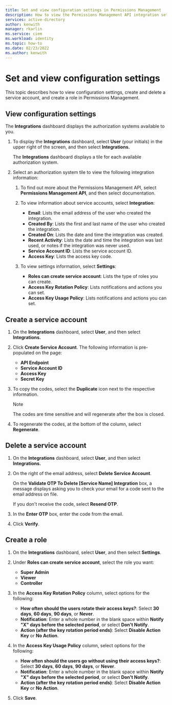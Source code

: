 ```yaml
---
title: Set and view configuration settings in Permissions Management
description: How to view the Permissions Management API integration settings and create service accounts and roles.
services: active-directory
author: kenwith
manager: rkarlin
ms.service: ciem
ms.workload: identity
ms.topic: how-to
ms.date: 02/23/2022
ms.author: kenwith
---
```


# Set and view configuration settings

This topic describes how to view configuration settings, create and delete a service account, and create a role in Permissions Management.

## View configuration settings

The **Integrations** dashboard displays the authorization systems available to you.

1. To display the **Integrations** dashboard, select **User** (your initials) in the upper right of the screen, and then select **Integrations.**

    The **Integrations** dashboard displays a tile for each available authorization system.

1. Select an authorization system tile to view the following integration information:

    1. To find out more about the Permissions Management API, select **Permissions Management API**, and then select documentation.
        <!---Add Link: [documentation](https://developer.cloudknox.io/)--->

    1. To view information about service accounts, select **Integration**:
        - **Email**: Lists the email address of the user who created the integration.
        - **Created By**: Lists the first and last name of the user who created the integration.
        - **Created On**: Lists the date and time the integration was created.
        - **Recent Activity**: Lists the date and time the integration was last used, or notes if the integration was never used.
        - **Service Account ID**: Lists the service account ID.
        - **Access Key**: Lists the access key code.

    1. To view settings information, select **Settings**:
        - **Roles can create service account**: Lists the type of roles you can create.
        - **Access Key Rotation Policy**: Lists notifications and actions you can set.
        - **Access Key Usage Policy**: Lists notifications and actions you can set.

## Create a service account

1. On the **Integrations** dashboard, select **User**, and then select **Integrations.**
2. Click **Create Service Account**. The following information is pre-populated on the page:
    - **API Endpoint**
    - **Service Account ID**
    - **Access Key**
    - **Secret Key**

3. To copy the codes, select the **Duplicate** icon next to the respective information.

   > [!NOTE]
   >  The codes are time sensitive and will regenerate after the box is closed.

4. To regenerate the codes, at the bottom of the column, select **Regenerate**.

## Delete a service account

1. On the **Integrations** dashboard, select **User**, and then select **Integrations.**

1. On the right of the email address, select **Delete Service Account**.

     On the **Validate OTP To Delete [Service Name] Integration** box, a message displays asking you to check your email for a code sent to the email address on file.

     If you don't receive the code, select **Resend OTP**.

1. In the **Enter OTP** box, enter the code from the email.

1. Click **Verify**.

## Create a role

1. On the **Integrations** dashboard, select **User**, and then select **Settings**.
2. Under **Roles can create service account**, select the role you want:
    - **Super Admin**
    - **Viewer**
    - **Controller**

3. In the **Access Key Rotation Policy** column, select options for the following:

    - **How often should the users rotate their access keys?**: Select **30 days**, **60 days**, **90 days**, or **Never**.
    - **Notification**: Enter a whole number in the blank space within **Notify "X" days before the selected period**, or select **Don't Notify**.
    - **Action (after the key rotation period ends)**: Select **Disable Action Key** or **No Action**.

4. In the **Access Key Usage Policy** column, select options for the following:

    - **How often should the users go without using their access keys?**: Select **30 days**, **60 days**, **90 days**, or **Never**.
    - **Notification**: Enter a whole number in the blank space within **Notify "X" days before the selected period**, or select **Don't Notify**.
    - **Action (after the key rotation period ends)**: Select **Disable Action Key** or **No Action**.

5. Click **Save**.

<!---## Next steps--->

<!---View integrated authorization systems](product-integrations)--->
<!---[Installation overview](installation.md)--->
<!---[Sign up and deploy FortSentry registration](fortsentry-registration.md)--->